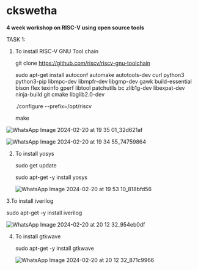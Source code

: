 # ckswetha
**4 week workshop on RISC-V using open source tools**</p>
TASK 1:</p>
1. To install RISC-V GNU Tool chain</p>
git clone https://github.com/riscv/riscv-gnu-toolchain</p>
sudo apt-get install autoconf automake autotools-dev curl python3 python3-pip libmpc-dev libmpfr-dev libgmp-dev gawk build-essential bison flex texinfo gperf libtool patchutils bc zlib1g-dev libexpat-dev ninja-build git cmake libglib2.0-dev</p>
./configure --prefix=/opt/riscv</p>
 make</p>

 ![WhatsApp Image 2024-02-20 at 19 35 01_32d621af](https://github.com/16swetha/ckswetha/assets/160165692/53b2f02a-0b62-49c1-a091-2af7c684c2b7)

 ![WhatsApp Image 2024-02-20 at 19 34 55_74759864](https://github.com/16swetha/ckswetha/assets/160165692/54ebc3db-fa4b-4a19-b49b-02599007850e)

 2. To install yosys</p>
    sudo get update</p>
    sudo apt-get -y install yosys</p>
    
    ![WhatsApp Image 2024-02-20 at 19 53 10_818bfd56](https://github.com/16swetha/ckswetha/assets/160165692/84afbe57-d0c6-4dfb-8bcc-57ce3abbd315)

 3.To install iverilog</p>
   sudo apt-get -y install iverilog</p>

![WhatsApp Image 2024-02-20 at 20 12 32_954eb0df](https://github.com/16swetha/ckswetha/assets/160165692/eb9f50dd-2786-475c-b691-68d6a44d5412)

4. To install gtkwave</p>
sudo apt-get -y install gtkwave</p>
![WhatsApp Image 2024-02-20 at 20 12 32_871c9966](https://github.com/16swetha/ckswetha/assets/160165692/de5e5914-089b-4d1c-aa89-84be3bdfca3c)



